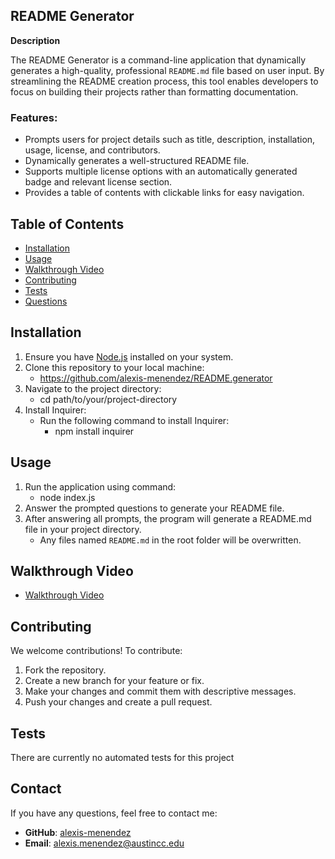 ##  README Generator
**Description**

The README Generator is a command-line application that dynamically generates a high-quality, professional `README.md` file based on user input. By streamlining the README creation process, this tool enables developers to focus on building their projects rather than formatting documentation. 

### Features:

* Prompts users for project details such as title, description, installation, usage, license, and contributors.
* Dynamically generates a well-structured README file.
* Supports multiple license options with an automatically generated badge and relevant license section.
* Provides a table of contents with clickable links for easy navigation.

## Table of Contents

* [Installation](#installation)
* [Usage](#usage)
* [Walkthrough Video](#walkthrough-video)
* [Contributing](#contributing)
* [Tests](#tests)
* [Questions](#questions)


## Installation

1. Ensure you have [Node.js](https://nodejs.org/) installed on your system.
2. Clone this repository to your local machine:
	* https://github.com/alexis-menendez/README.generator
3. Navigate to the project directory:
	* cd path/to/your/project-directory
4. Install Inquirer:
	* Run the following command to install Inquirer:
	  * npm install inquirer
   
## Usage

1. Run the application using command:
	* node index.js
2. Answer the prompted questions to generate your README file.
3. After answering all prompts, the program will generate a README.md file in your project directory.
	* Any files named `README.md` in the root folder will be overwritten.


## Walkthrough Video
* [Walkthrough Video](https://drive.google.com/file/d/14fNHr6ljklKIVxZLGjrQYazJVIQ5U0Rg/view?usp=sharing)

## Contributing

We welcome contributions! To contribute:

1. Fork the repository.
2. Create a new branch for your feature or fix.
3. Make your changes and commit them with descriptive messages.
4. Push your changes and create a pull request.


## Tests

There are currently no automated tests for this project

## Contact

If you have any questions, feel free to contact me:

*  **GitHub**: [alexis-menendez](https://github.com/alexis-menendez)
*  **Email**: alexis.menendez@austincc.edu
